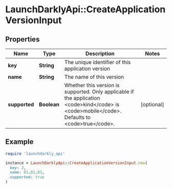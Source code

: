 # LaunchDarklyApi::CreateApplicationVersionInput

## Properties

| Name | Type | Description | Notes |
| ---- | ---- | ----------- | ----- |
| **key** | **String** | The unique identifier of this application version |  |
| **name** | **String** | The name of this version |  |
| **supported** | **Boolean** | Whether this version is supported. Only applicable if the application &lt;code&gt;kind&lt;/code&gt; is &lt;code&gt;mobile&lt;/code&gt;. Defaults to &lt;code&gt;true&lt;/code&gt;. | [optional] |

## Example

```ruby
require 'launchdarkly_api'

instance = LaunchDarklyApi::CreateApplicationVersionInput.new(
  key: 2,
  name: 01.02.03,
  supported: true
)
```

